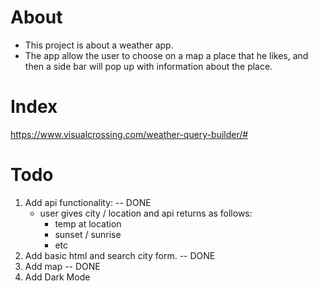 # About
- This project is about a weather app.
- The app allow the user to choose on a map a place that he likes, and then a side bar will pop up with information about the place.

# Index
https://www.visualcrossing.com/weather-query-builder/#

# Todo
1. Add api functionality: -- DONE
    - user gives city / location and api returns as follows: 
        - temp at location
        -  sunset / sunrise
        - etc
2. Add basic html and search city form. -- DONE
3. Add map -- DONE
4. Add Dark Mode